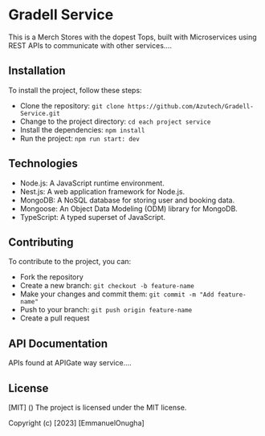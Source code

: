 # Gradell Service
This is a  Merch Stores with the dopest Tops, built with Microservices using REST APIs to communicate with other services....


## Installation

To install the project, follow these steps:

-  Clone the repository: `git clone https://github.com/Azutech/Gradell-Service.git`
-  Change to the project directory: `cd each project service`
-  Install the dependencies: `npm install`
-  Run the project: `npm run start: dev`


## Technologies

- Node.js: A JavaScript runtime environment.
- Nest.js: A web application framework for Node.js.
- MongoDB: A NoSQL database for storing user and booking data.
- Mongoose: An Object Data Modeling (ODM) library for MongoDB.
- TypeScript: A typed superset of JavaScript.


## Contributing

To contribute to the project, you can:

- Fork the repository
- Create a new branch: `git checkout -b feature-name`
- Make your changes and commit them: `git commit -m "Add feature-name"`
- Push to your branch: `git push origin feature-name`
- Create a pull request


## API Documentation

APIs found at APIGate way service....




## License
[MIT] ()
The project is licensed under the MIT license.

Copyright (c) [2023] [EmmanuelOnugha]
 